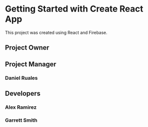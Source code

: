 # Getting Started with Create React App

This project was created using React and Firebase.

## Project Owner

## Project Manager
### Daniel Ruales

## Developers
### Alex Ramirez
### Garrett Smith